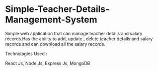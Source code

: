 # Simple-Teacher-Details-Management-System
Simple web application that can manage teacher details and salary records.Has the ability to add, update , delete teacher details and salary records and can download all the salary records.

Technologies Used :

React Js, Node Js, Express Js, MongoDB

